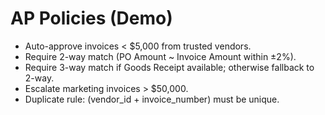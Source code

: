 # AP Policies (Demo)
- Auto-approve invoices < $5,000 from trusted vendors.
- Require 2-way match (PO Amount ~ Invoice Amount within ±2%).
- Require 3-way match if Goods Receipt available; otherwise fallback to 2-way.
- Escalate marketing invoices > $50,000.
- Duplicate rule: (vendor_id + invoice_number) must be unique.
